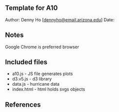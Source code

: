 Template for A10
------------

Author: Denny Ho [dennyho@email.arizona.edu]
Date: 


## Notes

Google Chrome is preferred browser

## Included files

* a10.js - JS file generates plots
* d3.v5.js - d3 library
* data.js - hurricane data
* index.html - html holds svgs objects


## References


